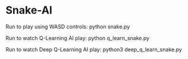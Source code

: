 # Snake-AI
Run to play using WASD controls:
python snake.py

Run to watch Q-Learning AI play:
python q_learn_snake.py

Run to watch Deep Q-Learning AI play:
python3 deep_q_learn_snake.py
